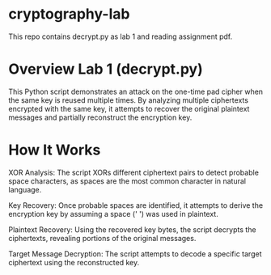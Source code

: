 # cryptography-lab
This repo contains decrypt.py as lab 1 and reading assignment pdf.
# Overview Lab 1 (decrypt.py)
This Python script demonstrates an attack on the one-time pad cipher when the same key is reused multiple times. By analyzing multiple ciphertexts encrypted with the same key, it attempts to recover the original plaintext messages and partially reconstruct the encryption key.

# How It Works
XOR Analysis: The script XORs different ciphertext pairs to detect probable space characters, as spaces are the most common character in natural language.

Key Recovery: Once probable spaces are identified, it attempts to derive the encryption key by assuming a space (' ') was used in plaintext.

Plaintext Recovery: Using the recovered key bytes, the script decrypts the ciphertexts, revealing portions of the original messages.

Target Message Decryption: The script attempts to decode a specific target ciphertext using the reconstructed key.

